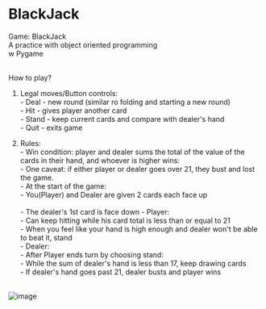 # BlackJack
Game: BlackJack<br>
A practice with object oriented programming<br>
w Pygame<br><br>

How to play?<br>
1. Legal moves/Button controls:<br>
  <t>- Deal - new round (similar ro folding and starting a new round)<br>
  <t>- Hit - gives player another card<br>
  <t>- Stand - keep current cards and compare with dealer's hand<br>
  <t>- Quit - exits game<br>

2. Rules:<br>
  <t>- Win condition: player and dealer sums the total of the value of the cards in their hand, and whoever is higher wins:<br>
  </t>  - One caveat: if either player or dealer goes over 21, they bust and lost the game.<br>
  <t>- At the start of the game:<br>
  <t>  -  You(Player) and Dealer are given 2 cards each face up<br><br>
  <t>  -  The dealer's 1st card is face down
  <t>- Player:<br>
  <t>  - Can keep hitting while his card total is less than or equal to 21<br>
  <t>  - When you feel like your hand is high enough and dealer won't be able to beat it, stand<br>
  <t>- Dealer:<br>
  <t>  - After Player ends turn by choosing stand:<br>
  <t>    - While the sum of dealer's hand is less than 17, keep drawing cards<br>
  <t>    - If dealer's hand goes past 21, dealer busts and player wins<br><br>
  
![image](https://user-images.githubusercontent.com/98131995/210928293-96b418be-0669-434d-ba6c-15770412aef2.png)<br><br>
